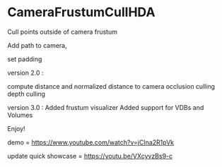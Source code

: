 # CameraFrustumCullHDA

Cull points outside of camera frustum

Add path to camera,

set padding

version 2.0 : 

compute distance and normalized distance to camera
occlusion culling
depth culling

version 3.0 :
Added frustum visualizer
Added support for VDBs and Volumes


Enjoy!

demo = https://www.youtube.com/watch?v=jCIna2R1pVk

update quick showcase = https://youtu.be/VXcyvzBs9-c
